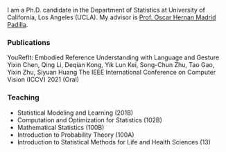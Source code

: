 I am a Ph.D. candidate in the Department of Statistics at University of California, Los Angeles (UCLA). My advisor is [Prof. Oscar Hernan Madrid Padilla](https://hernanmp.github.io).

### Publications

YouRefIt: Embodied Reference Understanding with Language and Gesture
Yixin Chen, Qing Li, Deqian Kong, Yik Lun Kei, Song-Chun Zhu, Tao Gao, Yixin Zhu, Siyuan Huang The IEEE International Conference on Computer Vision (ICCV) 2021 (Oral)

### Teaching
- Statistical Modeling and Learning (201B)
- Computation and Optimization for Statistics (102B)
- Mathematical Statistics (100B)
- Introduction to Probability Theory (100A)
- Introduction to Statistical Methods for Life and Health Sciences (13)
